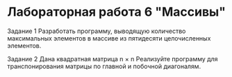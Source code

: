 # Лабораторная работа 6 "Массивы"
Задание 1
 Разработать программу, выводящую количество максимальных элементов в массиве из пятидесяти целочисленных элементов.

Задание 2
Дана квадратная матрица n × n Реализуйте программу для транспонирования матрицы по главной и побочной диагоналям.
